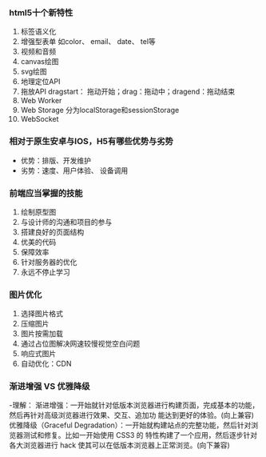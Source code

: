 ### html5十个新特性 ###
1. 标签语义化
2. 增强型表单 如color、 email、 date、 tel等
3. 视频和音频
4. canvas绘图
5. svg绘图
6. 地理定位API
7. 拖放API      dragstart： 拖动开始；drag：拖动中；dragend：拖动结束
8. Web Worker
9. Web Storage 分为localStorage和sessionStorage
10. WebSocket


### 相对于原生安卓与IOS，H5有哪些优势与劣势 ###
- 优势：排版、开发维护
- 劣势：速度、用户体验、 设备调用


### 前端应当掌握的技能 ###
1. 绘制原型图
2. 与设计师的沟通和项目的参与
3. 搭建良好的页面结构
4. 优美的代码
5. 保障效率
6. 针对服务器的优化
7. 永远不停止学习


### 图片优化 ###
1. 选择图片格式
2. 压缩图片
3. 图片按需加载
4. 通过占位图解决网速较慢视觉空白问题
5. 响应式图片
6. 自动优化：CDN


### 渐进增强 VS 优雅降级 ###
-理解： 
  渐进增强：一开始就针对低版本浏览器进行构建页面，完成基本的功能，然后再针对高级浏览器进行效果、交互、追加功
    能达到更好的体验。(向上兼容)
  优雅降级（Graceful Degradation）：一开始就构建站点的完整功能，然后针对浏览器测试和修复。比如一开始使用 CSS3 的
    特性构建了一个应用，然后逐步针对各大浏览器进行 hack 使其可以在低版本浏览器上正常浏览。(向下兼容)